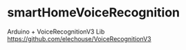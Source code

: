 # smartHomeVoiceRecognition
Arduino + VoiceRecognitionV3 Lib
 https://github.com/elechouse/VoiceRecognitionV3